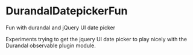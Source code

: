 DurandalDatepickerFun
=====================

Fun with durandal and jQuery UI date picker

Experiments trying to get the jquery UI date picker to play nicely with the Durandal observable plugin module.
